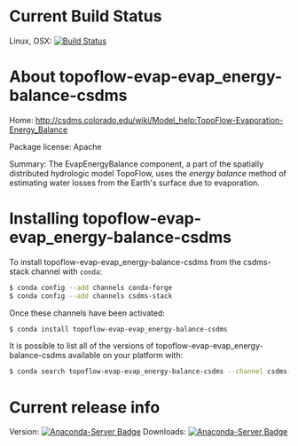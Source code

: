 




# Current Build Status

Linux, OSX: [![Build Status](https://travis-ci.org/csdms-stack/topoflow-evap-evap_energy-balance-csdms-recipe.svg?branch=master)](https://travis-ci.org/csdms-stack/topoflow-evap-evap_energy-balance-csdms-recipe)

# About topoflow-evap-evap_energy-balance-csdms

Home: http://csdms.colorado.edu/wiki/Model_help:TopoFlow-Evaporation-Energy_Balance

Package license: Apache

Summary: The EvapEnergyBalance component, a part of the spatially distributed
hydrologic model TopoFlow, uses the <em>energy balance</em> method of
estimating water losses from the Earth's surface due to evaporation.


# Installing topoflow-evap-evap_energy-balance-csdms

To install topoflow-evap-evap_energy-balance-csdms from the csdms-stack channel with `conda`:

```bash
$ conda config --add channels conda-forge
$ conda config --add channels csdms-stack
```

Once these channels have been activated:

```bash
$ conda install topoflow-evap-evap_energy-balance-csdms
```

It is possible to list all of the versions of topoflow-evap-evap_energy-balance-csdms available on your
platform with:

```bash
$ conda search topoflow-evap-evap_energy-balance-csdms --channel csdms-stack
```

# Current release info

Version: [![Anaconda-Server Badge](https://anaconda.org/csdms-stack/topoflow-evap-evap_energy-balance-csdms/badges/version.svg)](https://anaconda.org/csdms-stack/topoflow-evap-evap_energy-balance-csdms)
Downloads: [![Anaconda-Server Badge](https://anaconda.org/csdms-stack/topoflow-evap-evap_energy-balance-csdms/badges/downloads.svg)](https://anaconda.org/csdms-stack/topoflow-evap-evap_energy-balance-csdms)